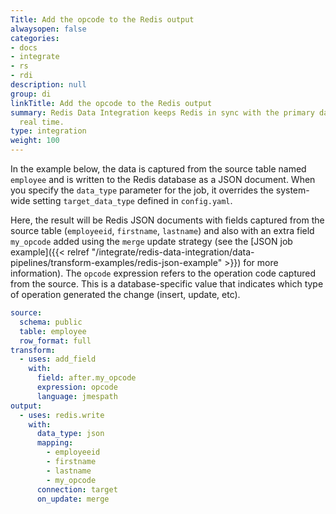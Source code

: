 ```yaml
---
Title: Add the opcode to the Redis output
alwaysopen: false
categories:
- docs
- integrate
- rs
- rdi
description: null
group: di
linkTitle: Add the opcode to the Redis output
summary: Redis Data Integration keeps Redis in sync with the primary database in near
  real time.
type: integration
weight: 100
---
```


In the example below, the data is captured from the source table named `employee` and is written to the Redis database as a JSON document. When you specify the `data_type` parameter for the job, it overrides the system-wide setting `target_data_type` defined in `config.yaml`. 

Here, the result will be Redis JSON documents with fields captured from the source table
(`employeeid`, `firstname`, `lastname`) and also with
an extra field `my_opcode` added using the `merge` update strategy (see the
[JSON job example]({{< relref "/integrate/redis-data-integration/data-pipelines/transform-examples/redis-json-example" >}})
for more information). The `opcode` expression refers to the operation code captured from
the source. This is a database-specific value that indicates which type of operation generated
the change (insert, update, etc).

```yaml
source:
  schema: public
  table: employee
  row_format: full
transform:
  - uses: add_field
    with:
      field: after.my_opcode
      expression: opcode
      language: jmespath
output:
  - uses: redis.write
    with:
      data_type: json
      mapping:
        - employeeid
        - firstname
        - lastname
        - my_opcode
      connection: target
      on_update: merge
```